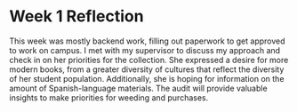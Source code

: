 # Week 1 Reflection

This week was mostly backend work, filling out paperwork to get approved to work on campus. I met with my supervisor to discuss my approach and check in on her priorities for the collection. She expressed a desire for more modern books, from a greater diversity of cultures that reflect the diversity of her student population. Additionally, she is hoping for information on the amount of Spanish-language materials. The audit will provide valuable insights to make priorities for weeding and purchases.
